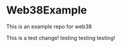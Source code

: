 # Web38Example
This is an example repo for web38


This is a test change! testing testing testing! 
